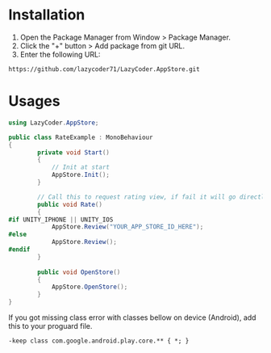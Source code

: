 # Installation

1. Open the Package Manager from Window > Package Manager.
2. Click the "+" button > Add package from git URL.
3. Enter the following URL:

```
https://github.com/lazycoder71/LazyCoder.AppStore.git
```

# Usages

```csharp
using LazyCoder.AppStore;

public class RateExample : MonoBehaviour
{
        private void Start()
        {
            // Init at start
            AppStore.Init();
        }

        // Call this to request rating view, if fail it will go directly to store page
        public void Rate()
        {
#if UNITY_IPHONE || UNITY_IOS
            AppStore.Review("YOUR_APP_STORE_ID_HERE");
#else
            AppStore.Review();
#endif
        }
		
		public void OpenStore()
		{
			AppStore.OpenStore();
		}
}
```

If you got missing class error with classes bellow on device (Android), add this to your proguard file.

```text
-keep class com.google.android.play.core.** { *; }
```
